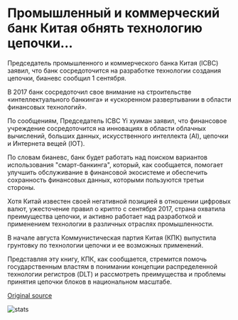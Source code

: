 # Промышленный и коммерческий банк Китая обнять технологию цепочки...

Председатель промышленного и коммерческого банка Китая (ICBC) заявил, что банк сосредоточится на разработке технологии создания цепочки, бианевс сообщил 1 сентября.

В 2017 банк сосредоточил свое внимание на строительстве «интеллектуального банкинга» и «ускоренном развертывании в области финансовых технологий».

По сообщениям, Председатель ICBC Yi хуиман заявил, что финансовое учреждение сосредоточится на инновациях в области облачных вычислений, больших данных, искусственного интеллекта (AI), цепочки и Интернета вещей (IOT).

По словам бианевс, банк будет работать над поиском вариантов использования "смарт-банкинга", который, как сообщается, помогает улучшить обслуживание в финансовой экосистеме и обеспечить сохранность финансовых данных, которыми пользуются третьи стороны.

Хотя Китай известен своей негативной позицией в отношении цифровых валют, ужесточение правил о крипто с сентября 2017, страна охватила преимущества цепочки, и активно работает над разработкой и применением технологии в различных отраслях промышленности.

В начале августа Коммунистическая партия Китая (КПК) выпустила грунтовку по технологии цепочки и ее возможных применений.

Представляя эту книгу, КПК, как сообщается, стремится помочь государственным властям в понимании концепции распределенной технологии регистров (DLT) и рассмотреть преимущества и проблемы принятия цепочки блоков в национальном масштабе.

[Original source](https://cointelegraph.com/news/industrial-and-commercial-bank-of-china-to-embrace-blockchain-technology)

![stats](https://c.statcounter.com/11760860/0/a89fa40b/1/ "stats")